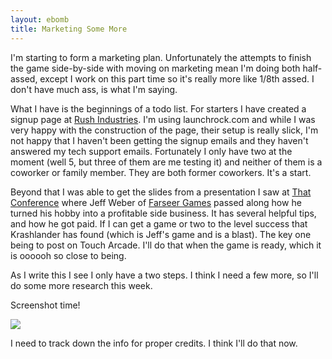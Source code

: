 ```yaml
---
layout: ebomb
title: Marketing Some More
---
```


I'm starting to form a marketing plan. Unfortunately the attempts to finish the game side-by-side with moving on marketing mean I'm doing both half-assed, except I work on this part time so it's really more like 1/8th assed. I don't have much ass, is what I'm saying.

What I have is the beginnings of a todo list. For starters I have created a signup page at [Rush Industries](http://www.rush-industries.com). I'm using launchrock.com and while I was very happy with the construction of the page, their setup is really slick, I'm not happy that I haven't been getting the signup emails and they haven't answered my tech support emails. Fortunately I only have two at the moment (well 5, but three of them are me testing it) and neither of them is a coworker or family member. They are both former coworkers. It's a start.

Beyond that I was able to get the slides from a presentation I saw at [That Conference](http://www.that-conference.com) where Jeff Weber of [Farseer Games](http://www.farseergames.com/) passed along how he turned his hobby into a profitable side business. It has several helpful tips, and how he got paid. If I can get a game or two to the level success that Krashlander has found (which is Jeff's game and is a blast). The key one being to post on Touch Arcade. I'll do that when the game is ready, which it is oooooh so close to being.

As I write this I see I only have a two steps.  I think I need a few more, so I'll do some more research this week.

Screenshot time!

<img src="https://pbs.twimg.com/media/Bf98X9WCQAAsydY.jpg" />

I need to track down the info for proper credits. I think I'll do that now.
